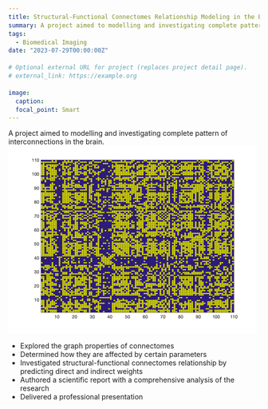 ```yaml
---
title: Structural-Functional Connectomes Relationship Modeling in the Brain
summary: A project aimed to modelling and investigating complete pattern of interconnections in the brain
tags:
  - Biomedical Imaging
date: "2023-07-29T00:00:00Z"

# Optional external URL for project (replaces project detail page).
# external_link: https://example.org

image:
  caption: 
  focal_point: Smart
---
```


A project aimed to modelling and investigating complete pattern of interconnections in the brain.
![gif](./Image.gif)

- Explored the graph properties of connectomes
- Determined how they are affected by certain parameters
- Investigated structural-functional connectomes relationship by predicting direct and indirect weights
- Authored a scientific report with a comprehensive analysis of the research
- Delivered a professional presentation
